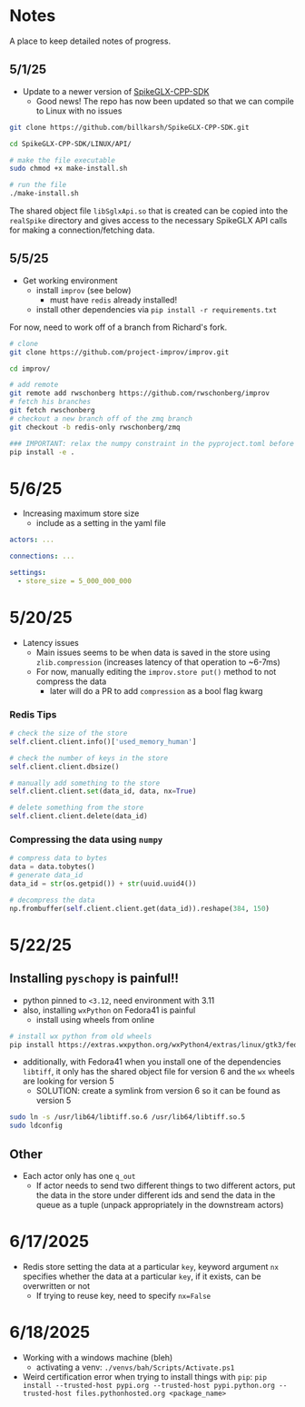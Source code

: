 # Notes

A place to keep detailed notes of progress.

## 5/1/25

- Update to a newer version of [SpikeGLX-CPP-SDK](https://github.com/billkarsh/SpikeGLX-CPP-SDK/tree/main)
    - Good news! The repo has now been updated so that we can compile to Linux with no issues

```bash
git clone https://github.com/billkarsh/SpikeGLX-CPP-SDK.git

cd SpikeGLX-CPP-SDK/LINUX/API/

# make the file executable
sudo chmod +x make-install.sh 

# run the file 
./make-install.sh 
```

The shared object file `libSglxApi.so` that is created can be copied into the `realSpike` directory 
and gives access to the necessary SpikeGLX API calls for making a connection/fetching data. 

## 5/5/25

- Get working environment 
  - install `improv` (see below) 
    - must have `redis` already installed!
  - install other dependencies via `pip install -r requirements.txt`

For now, need to work off of a branch from Richard's fork.
```bash
# clone
git clone https://github.com/project-improv/improv.git

cd improv/

# add remote 
git remote add rwschonberg https://github.com/rwschonberg/improv
# fetch his branches
git fetch rwschonberg
# checkout a new branch off of the zmq branch
git checkout -b redis-only rwschonberg/zmq

### IMPORTANT: relax the numpy constraint in the pyproject.toml before in-place install
pip install -e .
```

# 5/6/25

- Increasing maximum store size
  - include as a setting in the yaml file 

```yaml
actors: ... 

connections: ...

settings: 
  - store_size = 5_000_000_000
```

# 5/20/25

- Latency issues
  - Main issues seems to be when data is saved in the store using `zlib.compression` (increases latency of that operation to ~6-7ms)
  - For now, manually editing the `improv.store put()` method to not compress the data
    - later will do a PR to add `compression` as a bool flag kwarg

### Redis Tips

```python
# check the size of the store
self.client.client.info()['used_memory_human']

# check the number of keys in the store
self.client.client.dbsize()

# manually add something to the store
self.client.client.set(data_id, data, nx=True)

# delete something from the store
self.client.client.delete(data_id)
```

### Compressing the data using `numpy`

```python
# compress data to bytes
data = data.tobytes()
# generate data_id
data_id = str(os.getpid()) + str(uuid.uuid4())

# decompress the data
np.frombuffer(self.client.client.get(data_id)).reshape(384, 150)
```

# 5/22/25

## Installing `pyschopy` is painful!!
- python pinned to `<3.12`, need environment with 3.11
- also, installing `wxPython` on Fedora41 is painful 
  - install using wheels from online 

```bash
# install wx python from old wheels 
pip install https://extras.wxpython.org/wxPython4/extras/linux/gtk3/fedora-38/wxPython-4.2.1-cp311-cp311-linux_x86_64.whl
```
- additionally, with Fedora41 when you install one of the dependencies `libtiff`, it only has the 
  shared object file for version 6 and the `wx` wheels are looking for version 5
  - SOLUTION: create a symlink from version 6 so it can be found as version 5

```bash
sudo ln -s /usr/lib64/libtiff.so.6 /usr/lib64/libtiff.so.5
sudo ldconfig
```

## Other
- Each actor only has one `q_out`
  - If actor needs to send two different things to two different actors, put the data in the store 
    under different ids and send the data in the queue as a tuple (unpack appropriately in the downstream actors)

# 6/17/2025

- Redis store setting the data at a particular `key`, keyword argument `nx` specifies whether the data at a particular `key`, if it exists, can be overwritten or not
  - If trying to reuse key, need to specify `nx=False`
 
# 6/18/2025
- Working with a windows machine (bleh)
  - activating a venv: `./venvs/bah/Scripts/Activate.ps1`
- Weird certification error when trying to install things with `pip`:  `pip install --trusted-host pypi.org --trusted-host pypi.python.org --trusted-host files.pythonhosted.org <package_name>`
